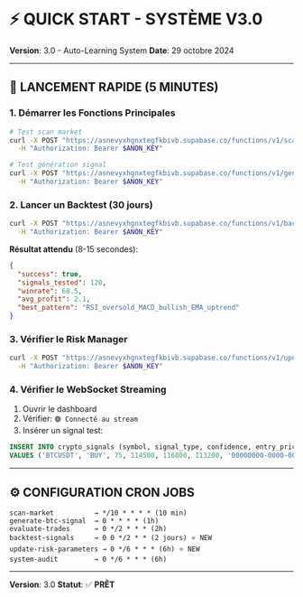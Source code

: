 # ⚡ QUICK START - SYSTÈME V3.0

**Version**: 3.0 - Auto-Learning System
**Date**: 29 octobre 2024

---

## 🚀 LANCEMENT RAPIDE (5 MINUTES)

### 1. Démarrer les Fonctions Principales

```bash
# Test scan market
curl -X POST "https://asnevyxhgnxtegfkbivb.supabase.co/functions/v1/scan-market" \
  -H "Authorization: Bearer $ANON_KEY"

# Test génération signal
curl -X POST "https://asnevyxhgnxtegfkbivb.supabase.co/functions/v1/generate-btc-signal" \
  -H "Authorization: Bearer $ANON_KEY"
```

### 2. Lancer un Backtest (30 jours)

```bash
curl -X POST "https://asnevyxhgnxtegfkbivb.supabase.co/functions/v1/backtest-signals" \
  -H "Authorization: Bearer $ANON_KEY"
```

**Résultat attendu** (8-15 secondes):
```json
{
  "success": true,
  "signals_tested": 120,
  "winrate": 68.5,
  "avg_profit": 2.1,
  "best_pattern": "RSI_oversold_MACD_bullish_EMA_uptrend"
}
```

### 3. Vérifier le Risk Manager

```bash
curl -X POST "https://asnevyxhgnxtegfkbivb.supabase.co/functions/v1/update-risk-parameters" \
  -H "Authorization: Bearer $ANON_KEY"
```

### 4. Vérifier le WebSocket Streaming

1. Ouvrir le dashboard
2. Vérifier: `🟢 Connecté au stream`
3. Insérer un signal test:

```sql
INSERT INTO crypto_signals (symbol, signal_type, confidence, entry_price, take_profit, stop_loss, user_id)
VALUES ('BTCUSDT', 'BUY', 75, 114500, 116800, 113200, '00000000-0000-0000-0000-000000000000');
```

---

## ⚙️ CONFIGURATION CRON JOBS

```
scan-market          → */10 * * * * (10 min)
generate-btc-signal  → 0 * * * * (1h)
evaluate-trades      → 0 */2 * * * (2h)
backtest-signals     → 0 0 */2 * * (2 jours) ⭐ NEW
update-risk-parameters → 0 */6 * * * (6h) ⭐ NEW
system-audit         → 0 */6 * * * (6h)
```

---

**Version**: 3.0
**Statut**: ✅ **PRÊT**
